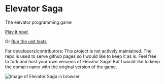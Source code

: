 Elevator Saga
===================
The elevator programming game

[Play it now!](https://eyalroth.github.io/elevatorsaga/)

Or [Run the unit tests](https://eyalroth.github.io/elevatorsaga/test/)

For developers/contributors: This project is not actively maintained. The repo is used to serve github pages so I would like to keep it as is. Feel free to fork and host your own versions of Elevator Saga! But I would like to keep the domain name with the original version of the game.

![Image of Elevator Saga in browser](images/screenshot.png)

